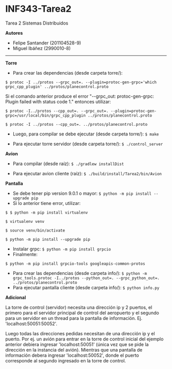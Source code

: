 # INF343-Tarea2
Tarea 2 Sistemas Distribuidos

__Autores__
* Felipe Santander (201104528-9)
* Miguel Ibáñez (2990010-8)

---

__Torre__
* Para crear las dependencias (desde carpeta torre/):

`$ protoc -I ../protos --grpc_out=. --plugin=protoc-gen-grpc='which grpc_cpp_plugin' ../protos/planecontrol.proto`
 
 Si el comando anterior produce el error "--grpc_out: protoc-gen-grpc: Plugin failed with status code 1." entonces utilizar:

`$ protoc -I../protos --cpp_out=. --grpc_out=. --plugin=protoc-gen-grpc=/usr/local/bin/grpc_cpp_plugin ../protos/planecontrol.proto`

`$ protoc -I ../protos --cpp_out=. ../protos/planecontrol.proto`


* Luego, para compilar se debe ejecutar (desde carpeta torre/):
`$ make`

* Para ejecutar torre servidor (desde carpeta torre/): 
`$ ./control_server`

__Avion__

* Para compilar (desde raíz): 
`$ ./gradlew installDist`

* Para ejecutar avion cliente (raíz): 
`$ ./build/install/Tarea2/bin/Avion`

__Pantalla__
* Se debe tener pip version 9.0.1 o mayor:
`$ python -m pip install --upgrade pip`
* Si lo anterior tiene error, utilizar:

`$ $ python -m pip install virtualenv`

`$ virtualenv venv`

`$ source venv/bin/activate`

`$ python -m pip install --upgrade pip`
* Instalar grpc:
`$ python -m pip install grpcio`
* Finalmente:

`$ python -m pip install grpcio-tools googleapis-common-protos`

* Para crear las dependencias (desde carpeta info/):
`$ python -m grpc_tools.protoc -I../protos --python_out=. --grpc_python_out=. ../protos/planecontrol.proto`
* Para ejecutar pantalla cliente (desde carpeta info/):
`$ python info.py`

__Adicional__

La torre de control (servidor) necesita una dirección ip y 2 puertos, el primero para el servidor principal de control del aeropuerto y el segundo para un servidor en un thread para la pantalla de información. Ej. 'localhost:50051:50052'.

Luego todas las direcciones pedidas necesitan de una dirección ip y el puerto. Por ej. un avión para entrar en la torre de control inicial del ejemplo anterior debiera ingresar 'localhost:50051' (única vez que se pide la dirección en la instancia del avión). Mientras que una pantalla de información debera ingresar 'localhost:50052', donde el puerto corresponde al segundo ingresado en la torre de control.

